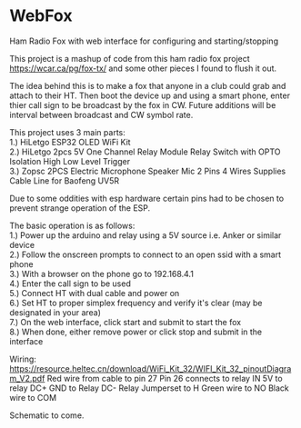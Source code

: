# WebFox
Ham Radio Fox with web interface for configuring and starting/stopping

This project is a mashup of code from this ham radio fox project https://wcar.ca/pg/fox-tx/ and some other pieces I found to flush it out.

The idea behind this is to make a fox that anyone in a club could grab and attach to their HT.  Then boot the device up and using a smart phone, enter thier call sign to be broadcast by the fox in CW.
Future additions will be interval between broadcast and CW symbol rate.

This project uses 3 main parts:  
  1.) HiLetgo ESP32 OLED WiFi Kit  
  2.) HiLetgo 2pcs 5V One Channel Relay Module Relay Switch with OPTO Isolation High Low Level Trigger  
  3.) Zopsc 2PCS Electric Microphone Speaker Mic 2 Pins 4 Wires Supplies Cable Line for Baofeng UV5R  
  
Due to some oddities with esp hardware certain pins had to be chosen to prevent strange operation of the ESP.    
  
The basic operation is as follows:  
  1.) Power up the arduino and relay using a 5V source i.e. Anker or similar device  
  2.) Follow the onscreen prompts to connect to an open ssid with a smart phone   
  3.) With a browser on the phone go to 192.168.4.1  
  4.) Enter the call sign to be used  
  5.) Connect HT with dual cable and power on  
  6.) Set HT to proper simplex frequency and verify it's clear (may be designated in your area)  
  7.) On the web interface, click start and submit to start the fox  
  8.) When done, either remove power or click stop and submit in the interface  

Wiring:
https://resource.heltec.cn/download/WiFi_Kit_32/WIFI_Kit_32_pinoutDiagram_V2.pdf
Red wire from cable to pin 27
Pin 26 connects to relay IN
5V to relay DC+
GND to Relay DC-
Relay Jumperset to H
Green wire to NO
Black wire to COM

Schematic to come.
